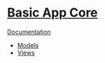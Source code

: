[Basic App Core](http://basic-app.com/docs/core)
================================================

[Documentation](/docs)

  - [Models](/docs/core/models)
  - [Views](/docs/core/views)